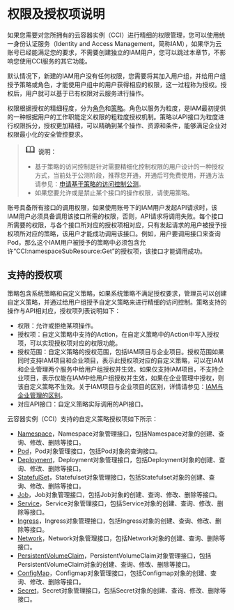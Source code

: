 # 权限及授权项说明<a name="cci_02_0081"></a>

如果您需要对您所拥有的云容器实例（CCI）进行精细的权限管理，您可以使用统一身份认证服务（Identity and Access Management，简称IAM），如果华为云账号已经能满足您的要求，不需要创建独立的IAM用户，您可以跳过本章节，不影响您使用CCI服务的其它功能。

默认情况下，新建的IAM用户没有任何权限，您需要将其加入用户组，并给用户组授予策略或角色，才能使用户组中的用户获得相应的权限，这一过程称为授权。授权后，用户就可以基于已有权限对云服务进行操作。

权限根据授权的精细程度，分为[角色](https://support.huaweicloud.com/usermanual-iam/iam_01_0601.html)和[策略](https://support.huaweicloud.com/usermanual-iam/iam_01_0017.html)。角色以服务为粒度，是IAM最初提供的一种根据用户的工作职能定义权限的粗粒度授权机制。策略以API接口为粒度进行权限拆分，授权更加精细，可以精确到某个操作、资源和条件，能够满足企业对权限最小化的安全管控要求。

>![](public_sys-resources/icon-note.gif) **说明：**   
>-   基于策略的访问控制是针对需要精细化控制权限的用户设计的一种授权方式，当前处于公测阶段，推荐您开通，开通后可免费使用，开通方法请参见：[申请基于策略的访问控制公测](https://support.huaweicloud.com/usermanual-iam/iam_01_019.html)。  
>-   如果您要允许或是禁止某个接口的操作权限，请使用策略。  

账号具备所有接口的调用权限，如果使用账号下的IAM用户发起API请求时，该IAM用户必须具备调用该接口所需的权限，否则，API请求将调用失败。每个接口所需要的权限，与各个接口所对应的授权项相对应，只有发起请求的用户被授予授权项所对应的策略，该用户才能成功调用该接口。例如，用户要调用接口来查询Pod，那么这个IAM用户被授予的策略中必须包含允许“CCI:namespaceSubResource:Get”的授权项，该接口才能调用成功。

## 支持的授权项<a name="section534924411819"></a>

策略包含系统策略和自定义策略，如果系统策略不满足授权要求，管理员可以创建自定义策略，并通过给用户组授予自定义策略来进行精细的访问控制。策略支持的操作与API相对应，授权项列表说明如下：

-   权限：允许或拒绝某项操作。
-   授权项：自定义策略中支持的Action，在自定义策略中的Action中写入授权项，可以实现授权项对应的权限功能。
-   授权范围：自定义策略的授权范围，包括IAM项目与企业项目。授权范围如果同时支持IAM项目和企业项目，表示此授权项对应的自定义策略，可以在IAM和企业管理两个服务中给用户组授权并生效。如果仅支持IAM项目，不支持企业项目，表示仅能在IAM中给用户组授权并生效，如果在企业管理中授权，则该自定义策略不生效。关于IAM项目与企业项目的区别，详情请参见：[IAM与企业管理的区别](https://support.huaweicloud.com/iam_faq/iam_01_0101.html)。
-   对应API接口：自定义策略实际调用的API接口。

云容器实例（CCI）支持的自定义策略授权项如下所示：

-   [Namespace](授权项分类.md#table6129054123319)，Namespace对象管理接口，包括Namespace对象的创建、查询、修改、删除等接口。
-   [Pod](授权项分类.md#table529334703410)，Pod对象管理接口，包括Pod对象的查询接口。
-   [Deployment](授权项分类.md#table143443429359)，Deployment对象管理接口，包括Deployment对象的创建、查询、修改、删除等接口。
-   [StatefulSet](授权项分类.md#table343214243612)，Statefulset对象管理接口，包括Statefulset对象的创建、查询、修改、删除等接口。
-   [Job](授权项分类.md#table1418741013812)，Job对象管理接口，包括Job对象的创建、查询、修改、删除等接口。
-   [Service](授权项分类.md#table18967205317382)，Service对象管理接口，包括Service对象的创建、查询、修改、删除等接口。
-   [Ingress](授权项分类.md#table1058854619393)，Ingress对象管理接口，包括Ingress对象的创建、查询、修改、删除等接口。
-   [Network](授权项分类.md#table19741529184014)，Network对象管理接口，包括Network对象的创建、查询、删除等接口。
-   [PersistentVolumeClaim](授权项分类.md#table10321129164113)，PersistentVolumeClaim对象管理接口，包括PersistentVolumeClaim对象的创建、查询、修改、删除等接口。
-   [ConfigMap](授权项分类.md#table833064864119)，Configmap对象管理接口，包括Configmap对象的创建、查询、修改、删除等接口。
-   [Secret](授权项分类.md#table16668191964212)，Secret对象管理接口，包括Secret对象的创建、查询、修改、删除等接口。

